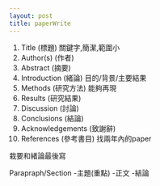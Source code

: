 ```yaml
---
layout: post
title: paperWrite 
---
```

1. Title (標題)
關鍵字,簡潔,範圍小
2. Author(s) (作者)
3. Abstract (摘要)
4. Introduction (緒論) 
目的/背景/主要結果
5. Methods (研究⽅法) 
能夠再現
6. Results (研究結果) 
7. Discussion (討論) 
8. Conclusions (結論) 
9. Acknowledgements (致謝辭) 
10. References (參考書⽬)
找兩年內的paper

栽要和緒論最後寫

Parapraph/Section
 -主題(重點)
 -正文
 -結論


